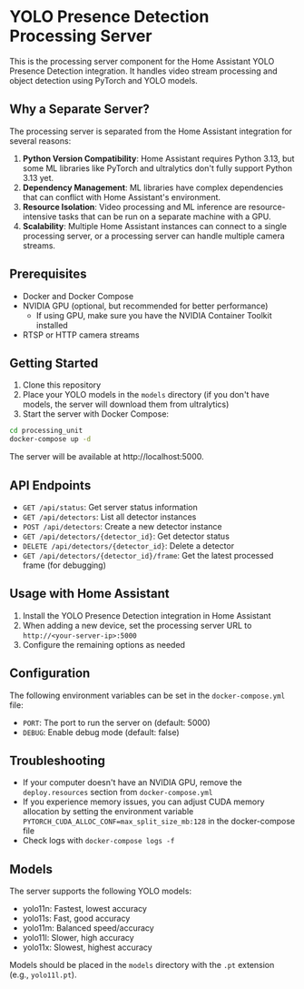 # YOLO Presence Detection Processing Server

This is the processing server component for the Home Assistant YOLO Presence Detection integration. It handles video stream processing and object detection using PyTorch and YOLO models.

## Why a Separate Server?

The processing server is separated from the Home Assistant integration for several reasons:

1. **Python Version Compatibility**: Home Assistant requires Python 3.13, but some ML libraries like PyTorch and ultralytics don't fully support Python 3.13 yet.
2. **Dependency Management**: ML libraries have complex dependencies that can conflict with Home Assistant's environment.
3. **Resource Isolation**: Video processing and ML inference are resource-intensive tasks that can be run on a separate machine with a GPU.
4. **Scalability**: Multiple Home Assistant instances can connect to a single processing server, or a processing server can handle multiple camera streams.

## Prerequisites

- Docker and Docker Compose
- NVIDIA GPU (optional, but recommended for better performance)
  - If using GPU, make sure you have the NVIDIA Container Toolkit installed
- RTSP or HTTP camera streams

## Getting Started

1. Clone this repository
2. Place your YOLO models in the `models` directory (if you don't have models, the server will download them from ultralytics)
3. Start the server with Docker Compose:

```bash
cd processing_unit
docker-compose up -d
```

The server will be available at http://localhost:5000.

## API Endpoints

- `GET /api/status`: Get server status information
- `GET /api/detectors`: List all detector instances
- `POST /api/detectors`: Create a new detector instance
- `GET /api/detectors/{detector_id}`: Get detector status
- `DELETE /api/detectors/{detector_id}`: Delete a detector
- `GET /api/detectors/{detector_id}/frame`: Get the latest processed frame (for debugging)

## Usage with Home Assistant

1. Install the YOLO Presence Detection integration in Home Assistant
2. When adding a new device, set the processing server URL to `http://<your-server-ip>:5000`
3. Configure the remaining options as needed

## Configuration

The following environment variables can be set in the `docker-compose.yml` file:

- `PORT`: The port to run the server on (default: 5000)
- `DEBUG`: Enable debug mode (default: false)

## Troubleshooting

- If your computer doesn't have an NVIDIA GPU, remove the `deploy.resources` section from `docker-compose.yml`
- If you experience memory issues, you can adjust CUDA memory allocation by setting the environment variable `PYTORCH_CUDA_ALLOC_CONF=max_split_size_mb:128` in the docker-compose file
- Check logs with `docker-compose logs -f`

## Models

The server supports the following YOLO models:

- yolo11n: Fastest, lowest accuracy
- yolo11s: Fast, good accuracy
- yolo11m: Balanced speed/accuracy
- yolo11l: Slower, high accuracy
- yolo11x: Slowest, highest accuracy

Models should be placed in the `models` directory with the `.pt` extension (e.g., `yolo11l.pt`).